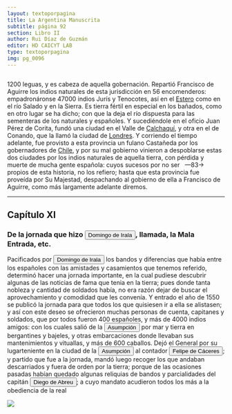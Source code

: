 ```yaml
---
layout: textoporpagina
title: La Argentina Manuscrita
subtitle: página 92
section: Libro II
author: Rui Díaz de Guzmán
editor: HD CAICYT LAB
type: textoporpagina
img: pg_0096
---
```


<div class="row">
    <div class="column">
<p>1200 leguas, y es cabeza de aquella gobernación. Repartió Francisco de Aguirre los indios naturales de esta jurisdicción en 56 encomenderos: empadronáronse 47000 indios <persName xml:id="recogito-bcc202dd-8436-4ee3-afa1-8a857bf8f7b6" ana="tribe">Jurís</persName> y <persName xml:id="recogito-c8c4baee-7d19-40fb-b183-62735540ba61" ana="tribe">Tenocotes</persName>, así en el <a href="https://recogito.pelagios.org/document/wzqxhk0h3vpikm/part/1/edit#a18fff84-1862-4f69-bfe4-a0f3a1f6ad0d" target="_blank">Estero</a> como en el río Salado y en la Sierra. Es tierra fértil en especial en los bañados, como en otro lugar se ha dicho; con que la deja el río dispuesta para las sementeras de los naturales y españoles. Y sucediéndole en el oficio Juan Pérez de Corita, fundó una ciudad en el Valle de <a href="https://recogito.pelagios.org/document/wzqxhk0h3vpikm/part/1/edit#254c2843-3d10-4131-b893-8c4a0653c960" target="_blank">Calchaquí</a>, y otra en el de Conando, que la llamó la ciudad de <a href="https://recogito.pelagios.org/document/wzqxhk0h3vpikm/part/1/edit#58eeb770-9219-41ed-8800-22030e750704" target="_blank">Londres</a>. Y corriendo el tiempo adelante, fue provisto a esta provincia un fulano Castañeda por los gobernadores de <a href="https://recogito.pelagios.org/document/wzqxhk0h3vpikm/part/1/edit#e458610b-60d7-4c6f-8ff5-3bd16aedf59b" target="_blank">Chile</a>, y por su mal gobierno vinieron a despoblarse estas dos ciudades por los indios naturales de aquella tierra, con pérdida y muerte de mucha gente española: cuyos sucesos por no ser   —83→   propios de esta historia, no los refiero; hasta que esta provincia fue proveída por Su Majestad, despachando al gobierno de ella a Francisco de Aguirre, como más largamente adelante diremos.</p><hr><h2>Capítulo XI</h2><h3>De la jornada que hizo <button class="balloon" data-balloon-pos="up" data-balloon-length="large" data-balloon="Domingo Martínez de Irala (Vergara de la Hermandad de Guipúzcoa, Corona de Castilla, 1509 - Asunción del Paraguay, Virreinato del Perú, 3 de octubre de 1556) fue un conquistador, explorador y colonizador español que como lugarteniente de Juan de Ayolas quien lo nombrara interinamente hasta que regresara como teniente de gobernador de La Candelaria en 1537, luego lo sería de hecho, y posteriormente elegido por el pueblo según real cédula, como teniente de gobernador general de Asunción.Ocupó tres veces el cargo de gobernador interino del Río de la Plata y del Paraguay, en los períodos de 1539 a 1542, de 1544 hasta 1548 y por último desde 1549. El emperador Carlos V lo nombraría definitivamente como titular en el cargo gubernamental en el año 1555, que lo ostentaría hasta su fallecimiento.En 1543 fundó en el Chaco Boreal el Puerto de los Reyes, a orillas del río Paraguay y del pantano de los Jarayes, sobre las costas de la laguna La Gaiba. Avellaneda, Mercedes; Perusset, Macarena, &quot;Irala, el primer estratega del Plata&quot;, en Historia Paraguaya. Anuario de la Academia Paraguaya de la Historia, vol. XLVI, 2006, pp. 319-363.Lafuente Machain, Ricardo, El gobernador Domingo de Irala, Asunción, Academia Paraguaya de la Historia, 2005 [1939].">Domingo de Irala</button>, llamada, la Mala Entrada, etc.</h3><p>Pacificados por <button class="balloon" data-balloon-pos="up" data-balloon-length="large" data-balloon="Domingo Martínez de Irala (Vergara de la Hermandad de Guipúzcoa, Corona de Castilla, 1509 - Asunción del Paraguay, Virreinato del Perú, 3 de octubre de 1556) fue un conquistador, explorador y colonizador español que como lugarteniente de Juan de Ayolas quien lo nombrara interinamente hasta que regresara como teniente de gobernador de La Candelaria en 1537, luego lo sería de hecho, y posteriormente elegido por el pueblo según real cédula, como teniente de gobernador general de Asunción.Ocupó tres veces el cargo de gobernador interino del Río de la Plata y del Paraguay, en los períodos de 1539 a 1542, de 1544 hasta 1548 y por último desde 1549. El emperador Carlos V lo nombraría definitivamente como titular en el cargo gubernamental en el año 1555, que lo ostentaría hasta su fallecimiento.En 1543 fundó en el Chaco Boreal el Puerto de los Reyes, a orillas del río Paraguay y del pantano de los Jarayes, sobre las costas de la laguna La Gaiba. Avellaneda, Mercedes; Perusset, Macarena, &quot;Irala, el primer estratega del Plata&quot;, en Historia Paraguaya. Anuario de la Academia Paraguaya de la Historia, vol. XLVI, 2006, pp. 319-363.Lafuente Machain, Ricardo, El gobernador Domingo de Irala, Asunción, Academia Paraguaya de la Historia, 2005 [1939].">Domingo de Irala</button> los bandos y diferencias que había entre los españoles con las amistades y casamientos que tenemos referido, determinó hacer una jornada importante, en la cual pudiese descubrir algunas de las noticias de fama que tenia en la tierra; pues donde tanta nobleza y cantidad de soldados había, no era razón dejar de buscar el aprovechamiento y comodidad que les convenía. Y entrado el año de 1550 se publicó la jornada para que todos los que quisiesen ir a ella se alistasen; y así con este deseo se ofrecieron muchas personas de cuenta, capitanes y soldados, que por todos fueron 400 españoles, y más de 4000 indios amigos: con los cuales salió de la <a href="https://recogito.pelagios.org/document/wzqxhk0h3vpikm/part/1/edit#03a39ecf-de49-4710-bff0-b50067207cab" target="_blank"><button class="balloon" data-balloon-pos="up" data-balloon-length="large" data-balloon="Asunción del Paraguay.">Asumpción</button></a> por mar y tierra en bergantines y bajeles, y otras embarcaciones donde llevaban sus mantenimientos y vituallas, y más de 600 caballos. Dejó el General por su lugarteniente en la ciudad de la <a href="https://recogito.pelagios.org/document/wzqxhk0h3vpikm/part/1/edit#2ba0b519-3de5-449a-bf5f-61052cd71aa4" target="_blank"><button class="balloon" data-balloon-pos="up" data-balloon-length="large" data-balloon="Asunción del Paraguay.">Asumpción</button></a> al contador <button class="balloon" data-balloon-pos="up" data-balloon-length="large" data-balloon="Felipe de Cáceres (n. Madrid, ca. 1538) fue un conquistador, explorador y colonizador español.Se desempeñó como gobernador interino del Ríode la Plata y del Paraguay, con sede en Asunción,entre el 11 de diciembre de 1568 hasta el 14 dejulio de 1572.">Felipe de Cáceres</button>; y partido que fue a la jornada, mandó luego recoger los que andaban descarriados y fuera de orden por la tierra; porque de las ocasiones pasadas habían quedado algunas reliquias de bandos y parcialidades del capitán <button class="balloon" data-balloon-pos="up" data-balloon-length="large" data-balloon="Abreu (Diego), de Sevilla; viene con don Pedro de Mendoza. Derrota a los indios cerca de Corpus. Se le cree autor de la sentencia contra la Maldonado. Vuelve a Buenos Aires, para hacer evacuar el Fuerte, y lleva la gente a la Asumpción. Trae socorros al convoy de Cabeza de Vaca. Es electo Gobernador en ausencia de Irala; se conspira contra su persona. Prende al jefe del complot, y lo condena a muerte. Informa a España de su nombramiento; se resiste a devolver el mando al Gobernador Irala; se retira a las tierras de los indios. No quiere volver a la ciudad. Es sorprendido y herido. Lo llevan muerto a la Asumpción.">Diego de Abreu</button>; a cuyo mandato acudieron todos los más a la obediencia de la real </p></div>

<div class="column">
<a href="{{site.baseurl}}/assets/img/argentina_manuscrita/{{page.img}}.jpg"><img src="{{site.baseurl}}/assets/img/argentina_manuscrita/{{page.img}}.jpg"></a>
    </div>
</div>